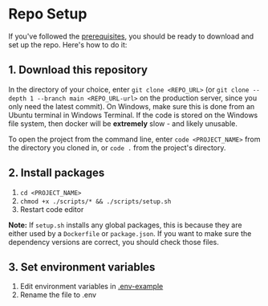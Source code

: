 # Repo Setup
If you've followed the [prerequisites](TODO), you should be ready to download and set up the repo. Here's how to do it:

## 1. Download this repository
In the directory of your choice, enter `git clone <REPO_URL>` (or `git clone --depth 1 --branch main <REPO_URL-url>` on the production server, since you only need the latest commit). On Windows, make sure this is done from an Ubuntu terminal in Windows Terminal. If the code is stored on the Windows file system, then docker will be **extremely** slow - and likely unusable.  

To open the project from the command line, enter `code <PROJECT_NAME>` from the directory you cloned in, or `code .` from the project's directory.

## 2. Install packages
1. `cd <PROJECT_NAME>`  
2. `chmod +x ./scripts/* && ./scripts/setup.sh`
4. Restart code editor  

**Note:** If `setup.sh` installs any global packages, this is because they are either used by a `Dockerfile` or `package.json`. If you want to make sure the dependency versions are correct, you should check those files.

## 3. Set environment variables  
1. Edit environment variables in [.env-example](https://github.com/Vrooli/Vrooli/blob/master/.env-example)
2. Rename the file to .env